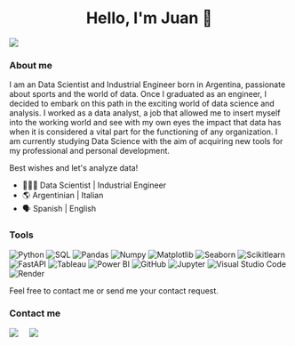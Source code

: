<div align="center">
<h1 align="center"> Hello, I'm Juan 👋
</div>
<img src="https://res.cloudinary.com/dwyzrynk5/image/upload/v1737359283/Black_Gradient_LinkedIn_Banner_llx3ox.png">
<!-- "https://i.imgur.com/mQ85HhZ.png" -->

<h3 align="left">About me</h3>
</div>

<p align="left"> I am an Data Scientist and Industrial Engineer born in Argentina, passionate about sports and the world of data. Once I graduated as an engineer, I decided to embark on this path in the exciting world of data science and analysis. I worked as a data analyst, a job that allowed me to insert myself into the working world and see with my own eyes the impact that data has when it is considered a vital part for the functioning of any organization. I am currently studying Data Science with the aim of acquiring new tools for my professional and personal development.

Best wishes and let's analyze data! 

- 👨🏼‍🎓 Data Scientist | Industrial Engineer 
- 🌎 Argentinian | Italian
- 🗣️ Spanish | English


<h3 align="left">Tools</h3>

  ![Python](https://img.shields.io/badge/-Python-333333?style=flat&logo=python)
  ![SQL](https://img.shields.io/badge/-SQL-333333?style=flat&logo=sql)
  ![Pandas](https://img.shields.io/badge/-Pandas-333333?style=flat&logo=pandas)
  ![Numpy](https://img.shields.io/badge/-Numpy-333333?style=flat&logo=numpy)
  ![Matplotlib](https://img.shields.io/badge/-Matplotlib-333333?style=flat&logo=matplotlib)
  ![Seaborn](https://img.shields.io/badge/-Seaborn-333333?style=flat&logo=seaborn)
  ![Scikitlearn](https://img.shields.io/badge/-Scikitlearn-333333?style=flat&logo=scikitlearn)
  ![FastAPI](https://img.shields.io/badge/-FastAPI-333333?style=flat&logo=fastapi)
  ![Tableau](https://img.shields.io/badge/-Tableau-333333?style=flat&logo=tableau)
  ![Power BI](https://img.shields.io/badge/-Power%20BI-333333?style=flat&logo=powerbi)
  ![GitHub](https://img.shields.io/badge/-GitHub-333333?style=flat&logo=github)
  ![Jupyter](https://img.shields.io/badge/-Jupyter-333333?style=flat&logo=jupyter)
  ![Visual Studio Code](https://img.shields.io/badge/-Visual%20Studio%20Code-333333?style=flat&logo=visual-studio-code&logoColor=007ACC)
  ![Render](https://img.shields.io/badge/-Render-333333?style=flat&logo=render)


Feel free to contact me or send me your contact request. 

<h3 align="left">Contact me</h3>
</div>
<a href="https://www.linkedin.com/in/JPBertone"><img src="https://img.shields.io/badge/linkedin-%230077B5.svg?&style=for-the-badge&logo=linkedin&logoColor=white" /></a>&nbsp;&nbsp;&nbsp;&nbsp;
  <a href="https://www.instagram.com/juampibertone"><img src="https://img.shields.io/badge/Instagram-E4405F?style=for-the-badge&logo=instagram&logoColor=white" /></a>&nbsp;&nbsp;&nbsp;&nbsp;
</p>
  

